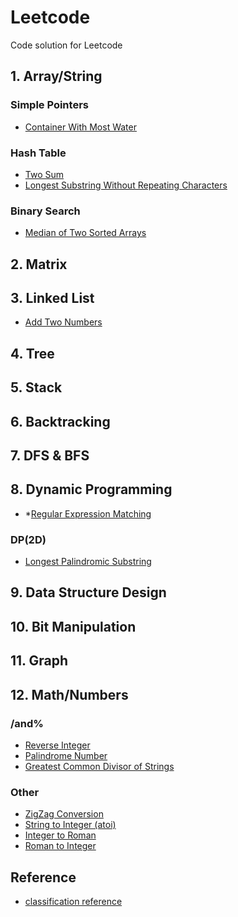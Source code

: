 # Leetcode
Code solution for Leetcode


## 1. Array/String ##
### Simple Pointers ###
- [Container With Most Water](solutions/11_ContainerWithMostWater.md)
### Hash Table ###
- [Two Sum](solutions/1_TwoSum.md)
- [Longest Substring Without Repeating Characters](solutions/3_LongestSubstringWithoutRepeatingCharacters.md)

### Binary Search ###
- [Median of Two Sorted Arrays](solutions/4_MedianofTwoSortedArrays.md)

## 2. Matrix ##

## 3. Linked List ##
- [Add Two Numbers](solutions/2_AddTwoNumbers.md)

## 4. Tree ##

## 5. Stack ##

## 6. Backtracking ##

## 7. DFS & BFS ##

## 8. Dynamic Programming ##
- *[Regular Expression Matching](solutions/10_RegularExpressionMatching.md)
### DP(2D) ###
- [Longest Palindromic Substring](solutions/5_LongestPalindromicSubstring.md)

## 9. Data Structure Design ##

## 10. Bit Manipulation ##

## 11. Graph ##

## 12. Math/Numbers ##
### /and% ###
- [Reverse Integer](solutions/7_ReverseInteger.md)
- [Palindrome Number](solutions/9_PalindromeNumber.md)
- [Greatest Common Divisor of Strings](solutions/1071_GreatestCommonDivisorofStrings.md)
### Other ###
- [ZigZag Conversion](solutions/6_ZigZagConversion.md)
- [String to Integer (atoi)](solutions/8_StringtoInteger(atoi).md)
- [Integer to Roman](solutions/12_IntegertoRoman.md)
- [Roman to Integer](solutions/13_RomantoInteger.md)

## Reference
- [classification reference](https://www.programcreek.com/2013/08/leetcode-problem-classification/)
